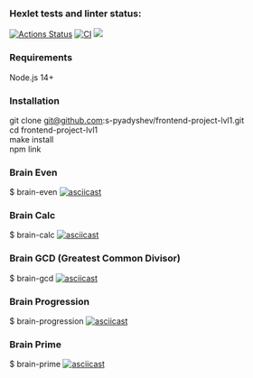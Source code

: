 ### Hexlet tests and linter status:
[![Actions Status](https://github.com/s-pyadyshev/frontend-project-lvl1/workflows/hexlet-check/badge.svg)](https://github.com/s-pyadyshev/frontend-project-lvl1/actions)
[![CI](https://github.com/s-pyadyshev/frontend-project-lvl1/actions/workflows/main.yml/badge.svg)](https://github.com/s-pyadyshev/frontend-project-lvl1/actions/workflows/main.yml)
<a href="https://codeclimate.com/github/s-pyadyshev/frontend-project-lvl1/maintainability"><img src="https://api.codeclimate.com/v1/badges/37cfb1876f3cf88b083b/maintainability" /></a>

### Requirements
Node.js 14+

### Installation
git clone git@github.com:s-pyadyshev/frontend-project-lvl1.git<br>
cd frontend-project-lvl1<br>
make install<br>
npm link

### Brain Even
$ brain-even
[![asciicast](https://asciinema.org/a/mb8Eeapedj7PcH3NDG8oOAXkT.svg)](https://asciinema.org/a/mb8Eeapedj7PcH3NDG8oOAXkT)

### Brain Calc
$ brain-calc
[![asciicast](https://asciinema.org/a/Z3rHrGfV6SV8hyFwQid7TmP86.svg)](https://asciinema.org/a/Z3rHrGfV6SV8hyFwQid7TmP86)

### Brain GCD (Greatest Common Divisor)
$ brain-gcd
[![asciicast](https://asciinema.org/a/6vCEiLkO14RoTjHPPEAh1SZfS.svg)](https://asciinema.org/a/6vCEiLkO14RoTjHPPEAh1SZfS)

### Brain Progression
$ brain-progression
[![asciicast](https://asciinema.org/a/6vLdozaKldGcvntHJ4qSvyABr.svg)](https://asciinema.org/a/6vLdozaKldGcvntHJ4qSvyABr)

### Brain Prime
$ brain-prime
[![asciicast](https://asciinema.org/a/1uiMRdHCcqWNygZRxOIl99ETa.svg)](https://asciinema.org/a/1uiMRdHCcqWNygZRxOIl99ETa)
